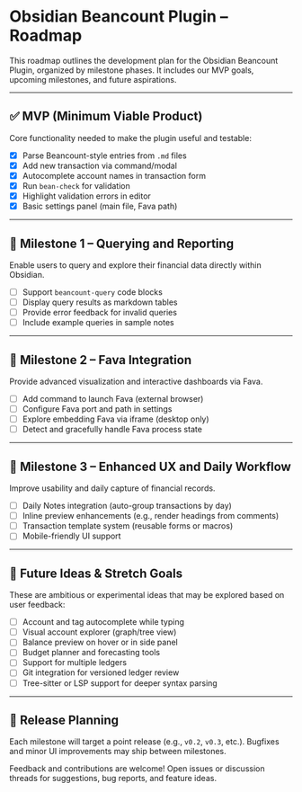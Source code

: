 # Obsidian Beancount Plugin – Roadmap

This roadmap outlines the development plan for the Obsidian Beancount Plugin, organized by milestone phases. It includes our MVP goals, upcoming milestones, and future aspirations.

---

## ✅ MVP (Minimum Viable Product)
Core functionality needed to make the plugin useful and testable:

- [x] Parse Beancount-style entries from `.md` files
- [x] Add new transaction via command/modal
- [x] Autocomplete account names in transaction form
- [x] Run `bean-check` for validation
- [x] Highlight validation errors in editor
- [x] Basic settings panel (main file, Fava path)

---

## 🚧 Milestone 1 – Querying and Reporting
Enable users to query and explore their financial data directly within Obsidian.

- [ ] Support `beancount-query` code blocks
- [ ] Display query results as markdown tables
- [ ] Provide error feedback for invalid queries
- [ ] Include example queries in sample notes

---

## 🚧 Milestone 2 – Fava Integration
Provide advanced visualization and interactive dashboards via Fava.

- [ ] Add command to launch Fava (external browser)
- [ ] Configure Fava port and path in settings
- [ ] Explore embedding Fava via iframe (desktop only)
- [ ] Detect and gracefully handle Fava process state

---

## 🚧 Milestone 3 – Enhanced UX and Daily Workflow
Improve usability and daily capture of financial records.

- [ ] Daily Notes integration (auto-group transactions by day)
- [ ] Inline preview enhancements (e.g., render headings from comments)
- [ ] Transaction template system (reusable forms or macros)
- [ ] Mobile-friendly UI support

---

## 🌱 Future Ideas & Stretch Goals

These are ambitious or experimental ideas that may be explored based on user feedback:

- [ ] Account and tag autocomplete while typing
- [ ] Visual account explorer (graph/tree view)
- [ ] Balance preview on hover or in side panel
- [ ] Budget planner and forecasting tools
- [ ] Support for multiple ledgers
- [ ] Git integration for versioned ledger review
- [ ] Tree-sitter or LSP support for deeper syntax parsing

---

## 📅 Release Planning

Each milestone will target a point release (e.g., `v0.2`, `v0.3`, etc.). Bugfixes and minor UI improvements may ship between milestones.

Feedback and contributions are welcome! Open issues or discussion threads for suggestions, bug reports, and feature ideas.